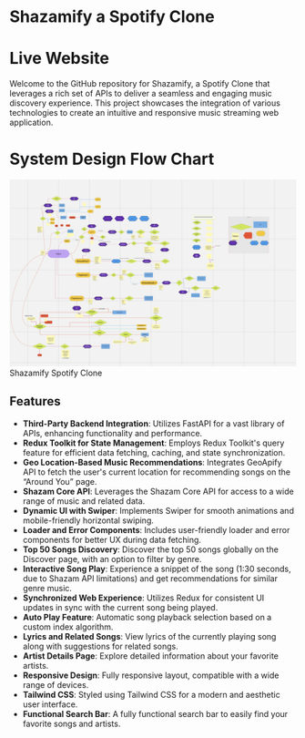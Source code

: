 # Shazamify a Spotify Clone

# Live Website


Welcome to the GitHub repository for Shazamify, a Spotify Clone that leverages a rich set of APIs to deliver a seamless and engaging music discovery experience. This project showcases the integration of various technologies to create an intuitive and responsive music streaming web application.

# System Design Flow Chart
![Alt text](<Screenshot 2023-11-16 at 11.57.52 PM.png>)Shazamify Spotify Clone




## Features

- **Third-Party Backend Integration**: Utilizes FastAPI for a vast library of APIs, enhancing functionality and performance.
- **Redux Toolkit for State Management**: Employs Redux Toolkit's query feature for efficient data fetching, caching, and state synchronization.
- **Geo Location-Based Music Recommendations**: Integrates GeoApify API to fetch the user's current location for recommending songs on the “Around You” page.
- **Shazam Core API**: Leverages the Shazam Core API for access to a wide range of music and related data.
- **Dynamic UI with Swiper**: Implements Swiper for smooth animations and mobile-friendly horizontal swiping.
- **Loader and Error Components**: Includes user-friendly loader and error components for better UX during data fetching.
- **Top 50 Songs Discovery**: Discover the top 50 songs globally on the Discover page, with an option to filter by genre.
- **Interactive Song Play**: Experience a snippet of the song (1:30 seconds, due to Shazam API limitations) and get recommendations for similar genre music.
- **Synchronized Web Experience**: Utilizes Redux for consistent UI updates in sync with the current song being played.
- **Auto Play Feature**: Automatic song playback selection based on a custom index algorithm.
- **Lyrics and Related Songs**: View lyrics of the currently playing song along with suggestions for related songs.
- **Artist Details Page**: Explore detailed information about your favorite artists.
- **Responsive Design**: Fully responsive layout, compatible with a wide range of devices.
- **Tailwind CSS**: Styled using Tailwind CSS for a modern and aesthetic user interface.
- **Functional Search Bar**: A fully functional search bar to easily find your favorite songs and artists.
